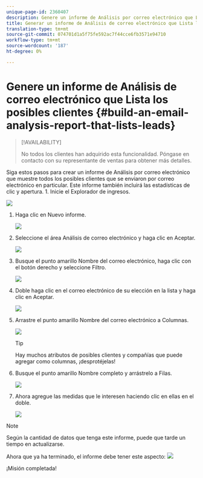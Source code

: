 ```yaml
---
unique-page-id: 2360407
description: Genere un informe de Análisis por correo electrónico que Listas de posibles clientes - Documentos de marketing - Documentación del producto
title: Generar un informe de Análisis de correo electrónico que Lista los posibles clientes
translation-type: tm+mt
source-git-commit: 074701d1a5f75fe592ac7f44cce6fb3571e94710
workflow-type: tm+mt
source-wordcount: '187'
ht-degree: 0%

---
```



# Genere un informe de Análisis de correo electrónico que Lista los posibles clientes {#build-an-email-analysis-report-that-lists-leads}

>[!AVAILABILITY]
>
>
>No todos los clientes han adquirido esta funcionalidad. Póngase en contacto con su representante de ventas para obtener más detalles.

Siga estos pasos para crear un informe de Análisis por correo electrónico que muestre todos los posibles clientes que se enviaron por correo electrónico en particular. Este informe también incluirá las estadísticas de clic y apertura. 1. Inicie el Explorador de ingresos.

![](assets/image2014-9-17-19-3a12-3a54.png)

1. Haga clic en Nuevo informe.

   ![](assets/image2014-9-17-19-3a13-3a1.png)

1. Seleccione el área Análisis de correo electrónico y haga clic en Aceptar.

   ![](assets/image2014-9-17-19-3a14-3a0.png)

1. Busque el punto amarillo Nombre del correo electrónico, haga clic con el botón derecho y seleccione Filtro.

   ![](assets/image2014-9-17-19-3a14-3a6.png)

1. Doble haga clic en el correo electrónico de su elección en la lista y haga clic en Aceptar.

   ![](assets/image2014-9-17-19-3a14-3a11.png)

1. Arrastre el punto amarillo Nombre del correo electrónico a Columnas.

   ![](assets/image2014-9-17-19-3a15-3a0.png)

   >[!TIP]
   >
   >Hay muchos atributos de posibles clientes y compañías que puede agregar como columnas, ¡desprotéjelas!

1. Busque el punto amarillo Nombre completo y arrástrelo a Filas.

   ![](assets/image2014-9-17-19-3a15-3a32.png)

1. Ahora agregue las medidas que le interesen haciendo clic en ellas en el doble.

   ![](assets/image2014-9-17-19-3a15-3a47.png)

>[!NOTE]
>
>Según la cantidad de datos que tenga este informe, puede que tarde un tiempo en actualizarse.

Ahora que ya ha terminado, el informe debe tener este aspecto:   ![](assets/image2014-9-17-19-3a16-3a39.png)

¡Misión completada!
